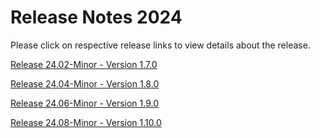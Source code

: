 # Release Notes 2024

Please click on respective release links to view details about the release.

[Release 24.02-Minor - Version 1.7.0](?path=docs/release-notes/Releases/2024/Release-Notes-24-02-Minor.md)<BR>

[Release 24.04-Minor - Version 1.8.0](?path=docs/release-notes/Releases/2024/Release-Notes-24-04-Minor.md)

[Release 24.06-Minor - Version 1.9.0](?path=docs/release-notes/Releases/2024/Release-Notes-24-06-Minor.md)

[Release 24.08-Minor - Version 1.10.0](?path=docs/release-notes/Releases/2024/Release-Notes-24-08-Minor.md)
